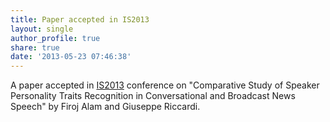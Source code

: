 ```yaml
---
title: Paper accepted in IS2013
layout: single
author_profile: true
share: true
date: '2013-05-23 07:46:38'
---
```


A paper accepted in [IS2013](http://www.google.com/url?q=http%3A%2F%2Fwww.interspeech2013.org%2F&sa=D&sntz=1&usg=AFQjCNHePq7Az07vk9go0HosJeL2DK4SbA) conference on "Comparative Study of Speaker Personality Traits Recognition in Conversational and Broadcast News Speech" by Firoj Alam and Giuseppe Riccardi.